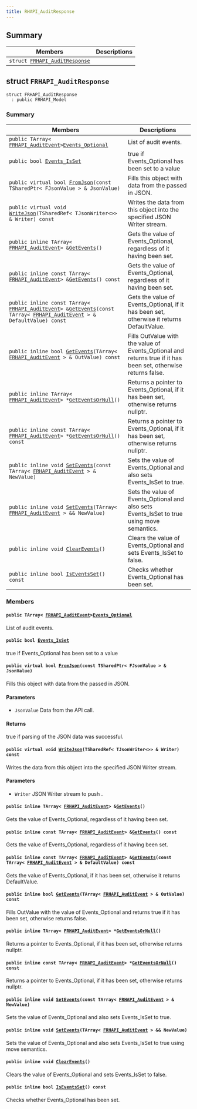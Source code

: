 ```yaml
---
title: RHAPI_AuditResponse
---
```


## Summary

 Members                        | Descriptions                                
--------------------------------|---------------------------------------------
`struct `[`FRHAPI_AuditResponse`](#structFRHAPI__AuditResponse) | 

## struct `FRHAPI_AuditResponse` <a id="structFRHAPI__AuditResponse"></a>

```
struct FRHAPI_AuditResponse
  : public FRHAPI_Model
```

### Summary

 Members                        | Descriptions                                
--------------------------------|---------------------------------------------
`public TArray< `[`FRHAPI_AuditEvent`](RHAPI_AuditEvent.md#structFRHAPI__AuditEvent)` > `[`Events_Optional`](#structFRHAPI__AuditResponse_1a02de7d3d634e988f405364ecf4d469b6) | List of audit events.
`public bool `[`Events_IsSet`](#structFRHAPI__AuditResponse_1a834f04fc0bfc79f0a5403a2bdb5343e4) | true if Events_Optional has been set to a value
`public virtual bool `[`FromJson`](#structFRHAPI__AuditResponse_1ad76010365c1ab0e3983a6377ede80c0c)`(const TSharedPtr< FJsonValue > & JsonValue)` | Fills this object with data from the passed in JSON.
`public virtual void `[`WriteJson`](#structFRHAPI__AuditResponse_1a00f201d352defd9b4a790f99ec7bbf85)`(TSharedRef< TJsonWriter<>> & Writer) const` | Writes the data from this object into the specified JSON Writer stream.
`public inline TArray< `[`FRHAPI_AuditEvent`](RHAPI_AuditEvent.md#structFRHAPI__AuditEvent)` > & `[`GetEvents`](#structFRHAPI__AuditResponse_1a9c47a8f6fb9455bd3a3f7c35fd068bed)`()` | Gets the value of Events_Optional, regardless of it having been set.
`public inline const TArray< `[`FRHAPI_AuditEvent`](RHAPI_AuditEvent.md#structFRHAPI__AuditEvent)` > & `[`GetEvents`](#structFRHAPI__AuditResponse_1a53883b3afa1209ac7f3c14c326152c58)`() const` | Gets the value of Events_Optional, regardless of it having been set.
`public inline const TArray< `[`FRHAPI_AuditEvent`](RHAPI_AuditEvent.md#structFRHAPI__AuditEvent)` > & `[`GetEvents`](#structFRHAPI__AuditResponse_1a11e351f4a045e7956a687b60d5749ad6)`(const TArray< `[`FRHAPI_AuditEvent`](RHAPI_AuditEvent.md#structFRHAPI__AuditEvent)` > & DefaultValue) const` | Gets the value of Events_Optional, if it has been set, otherwise it returns DefaultValue.
`public inline bool `[`GetEvents`](#structFRHAPI__AuditResponse_1a54619a970eab628532d824f00b86bec2)`(TArray< `[`FRHAPI_AuditEvent`](RHAPI_AuditEvent.md#structFRHAPI__AuditEvent)` > & OutValue) const` | Fills OutValue with the value of Events_Optional and returns true if it has been set, otherwise returns false.
`public inline TArray< `[`FRHAPI_AuditEvent`](RHAPI_AuditEvent.md#structFRHAPI__AuditEvent)` > * `[`GetEventsOrNull`](#structFRHAPI__AuditResponse_1a3689b0913287565818fa460335653631)`()` | Returns a pointer to Events_Optional, if it has been set, otherwise returns nullptr.
`public inline const TArray< `[`FRHAPI_AuditEvent`](RHAPI_AuditEvent.md#structFRHAPI__AuditEvent)` > * `[`GetEventsOrNull`](#structFRHAPI__AuditResponse_1a42399b7daf2f70bf8283ce685143a94d)`() const` | Returns a pointer to Events_Optional, if it has been set, otherwise returns nullptr.
`public inline void `[`SetEvents`](#structFRHAPI__AuditResponse_1a48910e6049b93f710ae21d7fce006b03)`(const TArray< `[`FRHAPI_AuditEvent`](RHAPI_AuditEvent.md#structFRHAPI__AuditEvent)` > & NewValue)` | Sets the value of Events_Optional and also sets Events_IsSet to true.
`public inline void `[`SetEvents`](#structFRHAPI__AuditResponse_1a7d8d5a5603f367883357aec573a60559)`(TArray< `[`FRHAPI_AuditEvent`](RHAPI_AuditEvent.md#structFRHAPI__AuditEvent)` > && NewValue)` | Sets the value of Events_Optional and also sets Events_IsSet to true using move semantics.
`public inline void `[`ClearEvents`](#structFRHAPI__AuditResponse_1a528133fb879ffc3d42ea118bd82c83c2)`()` | Clears the value of Events_Optional and sets Events_IsSet to false.
`public inline bool `[`IsEventsSet`](#structFRHAPI__AuditResponse_1add95c255e5156cd8a231998275ba0df2)`() const` | Checks whether Events_Optional has been set.

### Members

#### `public TArray< `[`FRHAPI_AuditEvent`](RHAPI_AuditEvent.md#structFRHAPI__AuditEvent)` > `[`Events_Optional`](#structFRHAPI__AuditResponse_1a02de7d3d634e988f405364ecf4d469b6) <a id="structFRHAPI__AuditResponse_1a02de7d3d634e988f405364ecf4d469b6"></a>

List of audit events.

#### `public bool `[`Events_IsSet`](#structFRHAPI__AuditResponse_1a834f04fc0bfc79f0a5403a2bdb5343e4) <a id="structFRHAPI__AuditResponse_1a834f04fc0bfc79f0a5403a2bdb5343e4"></a>

true if Events_Optional has been set to a value

#### `public virtual bool `[`FromJson`](#structFRHAPI__AuditResponse_1ad76010365c1ab0e3983a6377ede80c0c)`(const TSharedPtr< FJsonValue > & JsonValue)` <a id="structFRHAPI__AuditResponse_1ad76010365c1ab0e3983a6377ede80c0c"></a>

Fills this object with data from the passed in JSON.

#### Parameters
* `JsonValue` Data from the API call.

#### Returns
true if parsing of the JSON data was successful.

#### `public virtual void `[`WriteJson`](#structFRHAPI__AuditResponse_1a00f201d352defd9b4a790f99ec7bbf85)`(TSharedRef< TJsonWriter<>> & Writer) const` <a id="structFRHAPI__AuditResponse_1a00f201d352defd9b4a790f99ec7bbf85"></a>

Writes the data from this object into the specified JSON Writer stream.

#### Parameters
* `Writer` JSON Writer stream to push .

#### `public inline TArray< `[`FRHAPI_AuditEvent`](RHAPI_AuditEvent.md#structFRHAPI__AuditEvent)` > & `[`GetEvents`](#structFRHAPI__AuditResponse_1a9c47a8f6fb9455bd3a3f7c35fd068bed)`()` <a id="structFRHAPI__AuditResponse_1a9c47a8f6fb9455bd3a3f7c35fd068bed"></a>

Gets the value of Events_Optional, regardless of it having been set.

#### `public inline const TArray< `[`FRHAPI_AuditEvent`](RHAPI_AuditEvent.md#structFRHAPI__AuditEvent)` > & `[`GetEvents`](#structFRHAPI__AuditResponse_1a53883b3afa1209ac7f3c14c326152c58)`() const` <a id="structFRHAPI__AuditResponse_1a53883b3afa1209ac7f3c14c326152c58"></a>

Gets the value of Events_Optional, regardless of it having been set.

#### `public inline const TArray< `[`FRHAPI_AuditEvent`](RHAPI_AuditEvent.md#structFRHAPI__AuditEvent)` > & `[`GetEvents`](#structFRHAPI__AuditResponse_1a11e351f4a045e7956a687b60d5749ad6)`(const TArray< `[`FRHAPI_AuditEvent`](RHAPI_AuditEvent.md#structFRHAPI__AuditEvent)` > & DefaultValue) const` <a id="structFRHAPI__AuditResponse_1a11e351f4a045e7956a687b60d5749ad6"></a>

Gets the value of Events_Optional, if it has been set, otherwise it returns DefaultValue.

#### `public inline bool `[`GetEvents`](#structFRHAPI__AuditResponse_1a54619a970eab628532d824f00b86bec2)`(TArray< `[`FRHAPI_AuditEvent`](RHAPI_AuditEvent.md#structFRHAPI__AuditEvent)` > & OutValue) const` <a id="structFRHAPI__AuditResponse_1a54619a970eab628532d824f00b86bec2"></a>

Fills OutValue with the value of Events_Optional and returns true if it has been set, otherwise returns false.

#### `public inline TArray< `[`FRHAPI_AuditEvent`](RHAPI_AuditEvent.md#structFRHAPI__AuditEvent)` > * `[`GetEventsOrNull`](#structFRHAPI__AuditResponse_1a3689b0913287565818fa460335653631)`()` <a id="structFRHAPI__AuditResponse_1a3689b0913287565818fa460335653631"></a>

Returns a pointer to Events_Optional, if it has been set, otherwise returns nullptr.

#### `public inline const TArray< `[`FRHAPI_AuditEvent`](RHAPI_AuditEvent.md#structFRHAPI__AuditEvent)` > * `[`GetEventsOrNull`](#structFRHAPI__AuditResponse_1a42399b7daf2f70bf8283ce685143a94d)`() const` <a id="structFRHAPI__AuditResponse_1a42399b7daf2f70bf8283ce685143a94d"></a>

Returns a pointer to Events_Optional, if it has been set, otherwise returns nullptr.

#### `public inline void `[`SetEvents`](#structFRHAPI__AuditResponse_1a48910e6049b93f710ae21d7fce006b03)`(const TArray< `[`FRHAPI_AuditEvent`](RHAPI_AuditEvent.md#structFRHAPI__AuditEvent)` > & NewValue)` <a id="structFRHAPI__AuditResponse_1a48910e6049b93f710ae21d7fce006b03"></a>

Sets the value of Events_Optional and also sets Events_IsSet to true.

#### `public inline void `[`SetEvents`](#structFRHAPI__AuditResponse_1a7d8d5a5603f367883357aec573a60559)`(TArray< `[`FRHAPI_AuditEvent`](RHAPI_AuditEvent.md#structFRHAPI__AuditEvent)` > && NewValue)` <a id="structFRHAPI__AuditResponse_1a7d8d5a5603f367883357aec573a60559"></a>

Sets the value of Events_Optional and also sets Events_IsSet to true using move semantics.

#### `public inline void `[`ClearEvents`](#structFRHAPI__AuditResponse_1a528133fb879ffc3d42ea118bd82c83c2)`()` <a id="structFRHAPI__AuditResponse_1a528133fb879ffc3d42ea118bd82c83c2"></a>

Clears the value of Events_Optional and sets Events_IsSet to false.

#### `public inline bool `[`IsEventsSet`](#structFRHAPI__AuditResponse_1add95c255e5156cd8a231998275ba0df2)`() const` <a id="structFRHAPI__AuditResponse_1add95c255e5156cd8a231998275ba0df2"></a>

Checks whether Events_Optional has been set.

